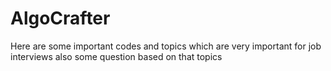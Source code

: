 # AlgoCrafter
Here are some important codes and topics which are very important for job interviews also some question based on that topics 
